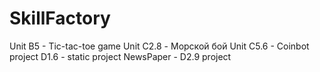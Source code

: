 # SkillFactory
Unit B5 - Tic-tac-toe game
Unit C2.8 - Морской бой
Unit C5.6 - Coinbot
project D1.6 - static project
NewsPaper - D2.9 project
